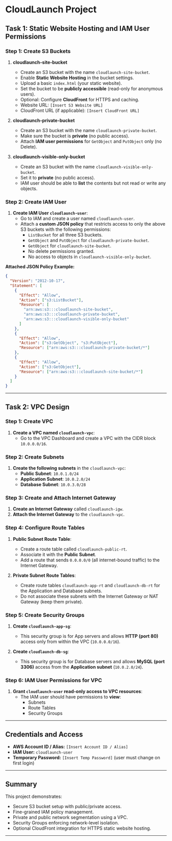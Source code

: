 # CloudLaunch Project

## Task 1: Static Website Hosting and IAM User Permissions

### **Step 1: Create S3 Buckets**

1. **cloudlaunch-site-bucket**
   - Create an S3 bucket with the name `cloudlaunch-site-bucket`.
   - Enable **Static Website Hosting** in the bucket settings.
   - Upload a basic `index.html` (your static website).
   - Set the bucket to be **publicly accessible** (read-only for anonymous users).
   - Optional: Configure **CloudFront** for HTTPS and caching.
   - Website URL: `[Insert S3 Website URL]`
   - CloudFront URL (if applicable): `[Insert CloudFront URL]`

2. **cloudlaunch-private-bucket**
   - Create an S3 bucket with the name `cloudlaunch-private-bucket`.
   - Make sure the bucket is **private** (no public access).
   - Attach **IAM user permissions** for `GetObject` and `PutObject` only (no Delete).

3. **cloudlaunch-visible-only-bucket**
   - Create an S3 bucket with the name `cloudlaunch-visible-only-bucket`.
   - Set it to **private** (no public access).
   - IAM user should be able to **list** the contents but not read or write any objects.

### **Step 2: Create IAM User**

1. **Create IAM User `cloudlaunch-user`**:
   - Go to IAM and create a user named `cloudlaunch-user`.
   - Attach a **custom JSON policy** that restricts access to only the above S3 buckets with the following permissions:
     - `ListBucket` for all three S3 buckets.
     - `GetObject` and `PutObject` for `cloudlaunch-private-bucket`.
     - `GetObject` for `cloudlaunch-site-bucket`.
     - No delete permissions granted.
     - No access to objects in `cloudlaunch-visible-only-bucket`.

**Attached JSON Policy Example:**

```json
{
  "Version": "2012-10-17",
  "Statement": [
    {
      "Effect": "Allow",
      "Action": ["s3:ListBucket"],
      "Resource": [
        "arn:aws:s3:::cloudlaunch-site-bucket",
        "arn:aws:s3:::cloudlaunch-private-bucket",
        "arn:aws:s3:::cloudlaunch-visible-only-bucket"
      ]
    },
    {
      "Effect": "Allow",
      "Action": ["s3:GetObject", "s3:PutObject"],
      "Resource": ["arn:aws:s3:::cloudlaunch-private-bucket/*"]
    },
    {
      "Effect": "Allow",
      "Action": ["s3:GetObject"],
      "Resource": ["arn:aws:s3:::cloudlaunch-site-bucket/*"]
    }
  ]
}
```

---

## Task 2: VPC Design

### **Step 1: Create VPC**

1. **Create a VPC named `cloudlaunch-vpc`**:
   - Go to the VPC Dashboard and create a VPC with the CIDR block `10.0.0.0/16`.

### **Step 2: Create Subnets**

1. **Create the following subnets** in the `cloudlaunch-vpc`:
   - **Public Subnet**: `10.0.1.0/24`
   - **Application Subnet**: `10.0.2.0/24`
   - **Database Subnet**: `10.0.3.0/28`

### **Step 3: Create and Attach Internet Gateway**

1. **Create an Internet Gateway** called `cloudlaunch-igw`.
2. **Attach the Internet Gateway** to the `cloudlaunch-vpc`.

### **Step 4: Configure Route Tables**

1. **Public Subnet Route Table**:
   - Create a route table called `cloudlaunch-public-rt`.
   - Associate it with the **Public Subnet**.
   - Add a route that sends `0.0.0.0/0` (all internet-bound traffic) to the Internet Gateway.

2. **Private Subnet Route Tables**:
   - Create route tables `cloudlaunch-app-rt` and `cloudlaunch-db-rt` for the Application and Database subnets.
   - Do not associate these subnets with the Internet Gateway or NAT Gateway (keep them private).

### **Step 5: Create Security Groups**

1. **Create `cloudlaunch-app-sg`**:
   - This security group is for App servers and allows **HTTP (port 80)** access only from within the VPC (`10.0.0.0/16`).

2. **Create `cloudlaunch-db-sg`**:
   - This security group is for Database servers and allows **MySQL (port 3306)** access from the **Application subnet** (`10.0.2.0/24`).

### **Step 6: IAM User Permissions for VPC**

1. **Grant `cloudlaunch-user` read-only access to VPC resources**:
   - The IAM user should have permissions to **view**:
     - Subnets
     - Route Tables
     - Security Groups

---

## **Credentials and Access**

- **AWS Account ID / Alias:** `[Insert Account ID / Alias]`
- **IAM User:** `cloudlaunch-user`
- **Temporary Password:** `[Insert Temp Password]` (user must change on first login)

---

## **Summary**

This project demonstrates:

- Secure S3 bucket setup with public/private access.
- Fine-grained IAM policy management.
- Private and public network segmentation using a VPC.
- Security Groups enforcing network-level isolation.
- Optional CloudFront integration for HTTPS static website hosting.

---
